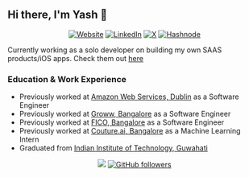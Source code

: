## Hi there, I'm Yash 👋

[//]: # (https://github.com/inttter/md-badges?tab=readme-ov-file#%EF%B8%8F-blog)

<div align="center">

[![Website](https://img.shields.io/badge/Firefox-FF7139?logo=Firefox&logoColor=white)](https://www.yashgandhe.com)
[![LinkedIn](https://img.shields.io/badge/Linkedin-%230077B5.svg?logo=linkedin&logoColor=white)](https://www.linkedin.com/in/yash-gandhe)
[![X](https://img.shields.io/badge/X-%23000000.svg?logo=X&logoColor=white)](https://x.com/YashGandhe)
[![Hashnode](https://img.shields.io/badge/Hashnode-2962FF?logo=hashnode&logoColor=white)](https://blog.yashgandhe.com/)

</div>

Currently working as a solo developer on building my own SAAS products/iOS apps. Check them out [here](https://www.yashgandhe.com/launchpad)

### Education & Work Experience

- Previously worked at [Amazon Web Services, Dublin](https://aws.amazon.com/) as a Software Engineer
- Previously worked at [Groww, Bangalore](https://groww.in/) as a Software Engineer
- Previously worked at [FICO, Bangalore](https://www.fico.com/) as a Software Engineer
- Previously worked at [Couture.ai, Bangalore](https://couture.ai) as a Machine Learning Intern
- Graduated from [Indian Institute of Technology, Guwahati](https://www.iitg.ac.in/)

<div align="center">

![](https://komarev.com/ghpvc/?yashgandhe666&color=blue&style=flat)
[![GitHub followers](https://img.shields.io/github/followers/yashgandhe666?label=Follow&maxAge=3600&style=flat-square&logo=Github&labelColor=000000&color=000000)](https://github.com/yashgandhe666?tab=followers)

</div>
